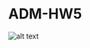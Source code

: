 # ADM-HW5
![alt text](https://www.google.com/url?sa=i&url=https%3A%2F%2Fanthonybonato.com%2F2017%2F03%2F15%2Fvisualizing-networks%2F&psig=AOvVaw1w21e8Cw6wyL2C8o48S0M_&ust=1610217905592000&source=images&cd=vfe&ved=0CAIQjRxqFwoTCPCX8qb_jO4CFQAAAAAdAAAAABAD/image-asset.jpg)
